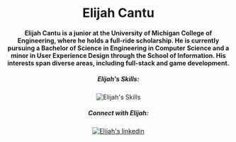 <div align="center">
    <h1>Elijah Cantu</h1>
    <h4>
        Elijah Cantu is a junior at the University of Michigan College of Engineering, where he holds a full-ride scholarship. He is currently pursuing a Bachelor of Science in Engineering in Computer Science and a minor in User Experience Design through the School of Information. His interests span diverse areas, including full-stack and game development.
    </h4>
    <h5>Elijah's Skills:</h5>
    <img src="https://skillicons.dev/icons?i=js,html,css,py,bash,cs,cpp,c,sqlite,aws,cloudflare,nodejs,react,flask,django,webpack,nginx" alt="Elijah's Skills">
    <h5>Connect with Elijah:</h5>
    <a href="https://www.linkedin.com/in/elijahcantu">
        <img src="https://skillicons.dev/icons?i=linkedin" alt="Elijah's linkedin">
    </a>
</div>
